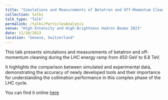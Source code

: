 ```yaml
---
title: "Simulations and Measurements of Betatron and Off-Momentum Cleaning Performance in the Energy Ramp at the LHC"
collection: talks
talk_type: "Talk"
permalink: /talks/ParticlesAnalysis
venue: "High-Intensity and High-Brightness Hadron Beams 2023"
date: 11/10/2023
location: "Geneva, Switzerland"
---
```


This talk presents simulations and measurements of betatron and off-momentum cleaning during the LHC energy ramp from 450 GeV to 6.8 TeV. 
<!--more-->
It highlights the comparison between simulated and experimental data, demonstrating the accuracy of newly developed tools and their importance for understanding the collimation performance in this complex phase of the LHC cycle.

You can find it online [here](https://indico.cern.ch/event/1138716/contributions/5558692/)

